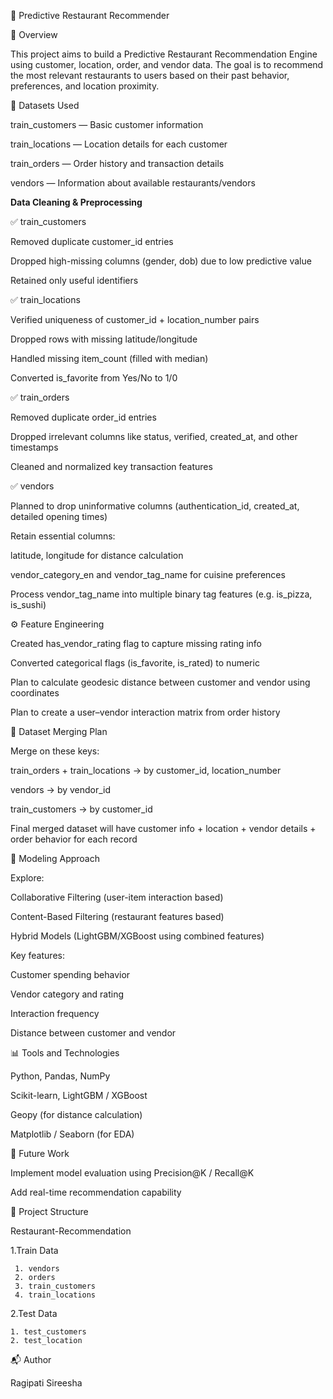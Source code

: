 🏪 Predictive Restaurant Recommender

📌 Overview

This project aims to build a Predictive Restaurant Recommendation Engine using customer, location, order, and vendor data.
The goal is to recommend the most relevant restaurants to users based on their past behavior, preferences, and location proximity.

📂 Datasets Used

train_customers — Basic customer information

train_locations — Location details for each customer

train_orders — Order history and transaction details

vendors — Information about available restaurants/vendors

**Data Cleaning & Preprocessing**

✅ train_customers

Removed duplicate customer_id entries

Dropped high-missing columns (gender, dob) due to low predictive value

Retained only useful identifiers

✅ train_locations

Verified uniqueness of customer_id + location_number pairs

Dropped rows with missing latitude/longitude

Handled missing item_count (filled with median)

Converted is_favorite from Yes/No to 1/0

✅ train_orders

Removed duplicate order_id entries

Dropped irrelevant columns like status, verified, created_at, and other timestamps

Cleaned and normalized key transaction features

✅ vendors

Planned to drop uninformative columns (authentication_id, created_at, detailed opening times)

Retain essential columns:

latitude, longitude for distance calculation

vendor_category_en and vendor_tag_name for cuisine preferences

Process vendor_tag_name into multiple binary tag features (e.g. is_pizza, is_sushi)

⚙️ Feature Engineering

Created has_vendor_rating flag to capture missing rating info

Converted categorical flags (is_favorite, is_rated) to numeric

Plan to calculate geodesic distance between customer and vendor using coordinates

Plan to create a user–vendor interaction matrix from order history

🔗 Dataset Merging Plan

Merge on these keys:

train_orders + train_locations → by customer_id, location_number

vendors → by vendor_id

train_customers → by customer_id

Final merged dataset will have customer info + location + vendor details + order behavior for each record

🧠 Modeling Approach

Explore:

Collaborative Filtering (user-item interaction based)

Content-Based Filtering (restaurant features based)

Hybrid Models (LightGBM/XGBoost using combined features)

Key features:

Customer spending behavior

Vendor category and rating

Interaction frequency

Distance between customer and vendor

📊 Tools and Technologies

Python, Pandas, NumPy

Scikit-learn, LightGBM / XGBoost

Geopy (for distance calculation)

Matplotlib / Seaborn (for EDA)

🚀 Future Work

Implement model evaluation using Precision@K / Recall@K

Add real-time recommendation capability

📁 Project Structure

Restaurant-Recommendation 

1.Train Data 

     1. vendors
     2. orders
     3. train_customers
     4. train_locations

2.Test Data

    1. test_customers
    2. test_location
    
📬 Author

Ragipati Sireesha

